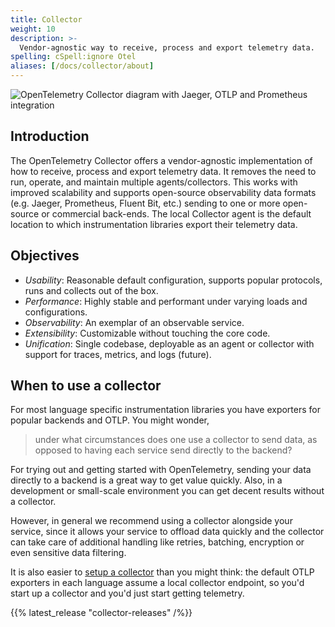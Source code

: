 ```yaml
---
title: Collector
weight: 10
description: >-
  Vendor-agnostic way to receive, process and export telemetry data.
spelling: cSpell:ignore Otel
aliases: [/docs/collector/about]
---
```


![OpenTelemetry Collector diagram with Jaeger, OTLP and Prometheus integration](https://raw.github.com/open-telemetry/opentelemetry.io/main/iconography/Otel_Collector.svg)

## Introduction

The OpenTelemetry Collector offers a vendor-agnostic implementation of how to
receive, process and export telemetry data. It removes the need to run,
operate, and maintain multiple agents/collectors. This works with improved scalability and supports
open-source observability data formats (e.g. Jaeger, Prometheus, Fluent Bit,
etc.) sending to one or more open-source or commercial back-ends. The local Collector agent
is the default location to which instrumentation libraries export their telemetry data.

## Objectives

- *Usability*: Reasonable default configuration, supports popular protocols, runs and collects out of the box.
- *Performance*: Highly stable and performant under varying loads and configurations.
- *Observability*: An exemplar of an observable service.
- *Extensibility*: Customizable without touching the core code.
- *Unification*: Single codebase, deployable as an agent or collector with support for traces, metrics, and logs (future).

## When to use a collector

For most language specific instrumentation libraries you have exporters for popular backends and OTLP. You might wonder,

> under what circumstances does one use a collector to send data, as opposed to having each service send directly to the backend?

For trying out and getting started with OpenTelemetry, sending your data directly to a backend is a great way to get value quickly.
Also, in a development or small-scale environment you can get decent results without a collector.

However, in general we recommend using a collector alongside your service, since it allows your service to offload data quickly and the collector
can take care of additional handling like retries, batching, encryption or even sensitive data filtering.

It is also easier to [setup a collector](./getting-started) than you might think: the default OTLP exporters in each language assume a local collector endpoint, so you'd start up a collector and you'd just start getting telemetry.

{{% latest_release "collector-releases" /%}}
